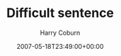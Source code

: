 ---
title: 'Difficult sentence'
posts: 14
hash: 't782'
author: 'Harry Coburn'
date: 2007-05-18T23:49:00+00:00
sources:
  - http://forums.tokipona.org/viewtopic.php%3Ft=782.html
---